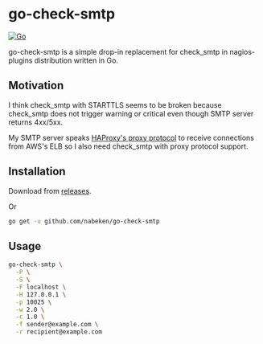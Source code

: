 # go-check-smtp

[![Go](https://github.com/nabeken/go-check-smtp/actions/workflows/go.yml/badge.svg)](https://github.com/nabeken/go-check-smtp/actions/workflows/go.yml)

go-check-smtp is a simple drop-in replacement for check\_smtp in nagios-plugins distribution written in Go.

## Motivation

I think check\_smtp with STARTTLS seems to be broken because check\_smtp does not trigger warning or critical even though SMTP server returns 4xx/5xx.

My SMTP server speaks [HAProxy's proxy protocol](http://www.haproxy.org/download/1.5/doc/proxy-protocol.txt) to receive connections from AWS's ELB so I also need check\_smtp with proxy protocol support.

## Installation

Download from [releases](https://github.com/nabeken/go-check-smtp/releases).

Or

```sh
go get -u github.com/nabeken/go-check-smtp
```

## Usage

```sh
go-check-smtp \
  -P \
  -S \
  -F localhost \
  -H 127.0.0.1 \
  -p 10025 \
  -w 2.0 \
  -c 1.0 \
  -f sender@example.com \
  -r recipient@example.com
```
